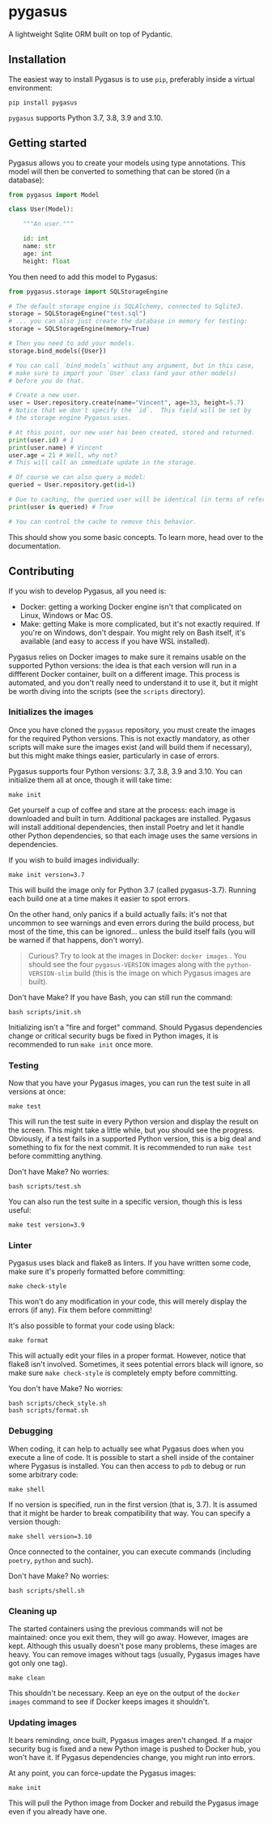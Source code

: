 # pygasus

A lightweight Sqlite ORM built on top of Pydantic.

## Installation

The easiest way to install Pygasus is to use `pip`, preferably inside a virtual environment:

    pip install pygasus

`pygasus` supports Python 3.7, 3.8, 3.9 and 3.10.

## Getting started

Pygasus allows you to create your models using type annotations.  This model will then be converted to something that can be stored (in a database):

```python
from pygasus import Model

class User(Model):

    """An user."""

    id: int
    name: str
    age: int
    height: float
```

You then need to add this model to Pygasus:

```python
from pygasus.storage import SQLStorageEngine

# The default storage engine is SQLAlchemy, connected to Sqlite3.
storage = SQLStorageEngine("test.sql")
# ... you can also just create the database in memory for testing:
storage = SQLStorageEngine(memory=True)

# Then you need to add your models.
storage.bind_models({User})

# You can call `bind_models` without any argument, but in this case,
# make sure to import your `User` class (and your other models)
# before you do that.

# Create a new user.
user = User.repository.create(name="Vincent", age=33, height=5.7)
# Notice that we don't specify the `id`.  This field will be set by
# the storage engine Pygasus uses.

# At this point, our new user has been created, stored and returned.
print(user.id) # 1
print(user.name) # Vincent
user.age = 21 # Well, why not?
# This will call an immediate update in the storage.

# Of course we can also query a model:
queried = User.repository.get(id=1)

# Due to caching, the queried user will be identical (in terms of reference).
print(user is queried) # True

# You can control the cache to remove this behavior.
```

This should show you some basic concepts.  To learn more, head over to the documentation.

## Contributing

If you wish to develop Pygasus, all you need is:

- Docker: getting a working Docker engine isn't that complicated on Linux, Windows or Mac OS.
- Make: getting Make is more complicated, but it's not exactly required.  If you're on Windows, don't despair.  You might rely on Bash itself, it's available (and easy to access if you have WSL installed).

Pygasus relies on Docker images to make sure it remains usable on the supported Python versions: the idea is that each version will run in a diffferent Docker container, built on a different image.  This process is automated, and you don't really need to understand it to use it, but it might be worth diving into the scripts (see the `scripts` directory).

### Initializes the images

Once you have cloned the `pygasus` repository, you must create the images for the required Python versions.  This is not exactly mandatory, as other scripts will make sure the images exist (and will build them if necessary), but this might make things easier, particularly in case of errors.

Pygasus supports four Python versions: 3.7, 3.8, 3.9 and 3.10.  You can initialize them all at once, though it will take time:

    make init

Get yourself a cup of coffee and stare at the process: each image is downloaded and built in turn.  Additional packages are installed.  Pygasus will install additional dependencies, then install Poetry and let it handle other Python dependencies, so that each image uses the same versions in dependencies.

If you wish to build images individually:

    make init version=3.7

This will build the image only for Python 3.7 (called pygasus-3.7).  Running each build one at a time makes it easier to spot errors.

On the other hand, only panics if a build actually fails: it's not that uncommon to see warnings and even errors during the build process, but most of the time, this can be ignored... unless the build itself fails (you will be warned if that happens, don't worry).

> Curious? Try to look at the images in Docker: `docker images` .  You should see the four `pygasus-VERSION` images along with the `python-VERSION-slim` build (this is the image on which Pygasus images are built).

Don't have Make?  If you have Bash, you can still run the command:

    bash scripts/init.sh

Initializing isn't a "fire and forget" command.  Should Pygasus dependencies change or critical security bugs be fixed in Python images, it is recommended to run `make init` once more.

### Testing

Now that you have your Pygasus images, you can run the test suite in all versions at once:

    make test

This will run the test suite in every Python version and display the result on the screen.  This might take a little while, but you should see the progress.  Obviously, if a test fails in a supported Python version, this is a big deal and something to fix for the next commit.  It is recommended to run `make test` before committing anything.

Don't have Make?  No worries:

    bash scripts/test.sh

You can also run the test suite in a specific version, though this is less useful:

    make test version=3.9

### Linter

Pygasus uses black and flake8 as linters.  If you have written some code, make sure it's properly formatted before committing:

    make check-style

This won't do any modification in your code, this will merely display the errors (if any).  Fix them before committing!

It's also possible to format your code using black:

    make format

This will actually edit your files in a proper format.  However, notice that flake8 isn't involved.  Sometimes, it sees potential errors black will ignore, so make sure `make check-style` is completely empty before committing.

You don't have Make?  No worries:

    bash scripts/check_style.sh
    bash scripts/format.sh

### Debugging

When coding, it can help to actually see what Pygasus does when you execute a line of code.  It is possible to start a shell inside of the container where Pygasus is installed.  You can then access to `pdb` to debug or run some arbitrary code:

    make shell

If no version is specified, run in the first version (that is, 3.7).  It is assumed that it might be harder to break compatibility that way.  You can specify a version though:

    make shell version=3.10

Once connected to the container, you can execute commands (including `poetry`, `python` and such).

Don't have Make?  No worries:

    bash scripts/shell.sh

### Cleaning up

The started containers using the previous commands will not be maintained: once you exit them, they will go away.  However, images are kept.  Although this usually doesn't pose many problems, these images are heavy.  You can remove images without tags (usually, Pygasus images have got only one tag).

    make clean

This shouldn't be necessary.  Keep an eye on the output of the `docker images` command to see if Docker keeps images it shouldn't.

### Updating images

It bears reminding, once built, Pygasus images aren't changed.  If a major security bug is fixed and a new Python image is pushed to Docker hub, you won't have it.  If Pygasus dependencies change, you might run into errors.

At any point, you can force-update the Pygasus images:

    make init

This will pull the Python image from Docker and rebuild the Pygasus image even if you already have one.
